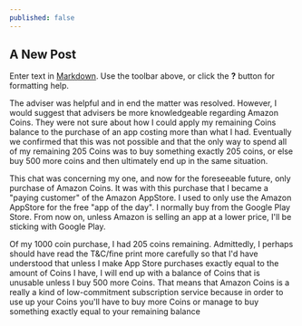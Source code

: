 ```yaml
---
published: false
---
```

## A New Post

Enter text in [Markdown](http://daringfireball.net/projects/markdown/). Use the toolbar above, or click the **?** button for formatting help.

The adviser was helpful and in end the matter was resolved. However, I would suggest that advisers be more knowledgeable regarding Amazon Coins. They were not sure about how I could apply my remaining Coins balance to the purchase of an app costing more than what I had. Eventually we confirmed that this was not possible and that the only way to spend all of my remaining 205 Coins was to buy something exactly 205 coins, or else buy 500 more coins and then ultimately end up in the same situation.

This chat was concerning my one, and now for the foreseeable future, only purchase of  Amazon Coins. It was with this purchase that I became a "paying customer" of the Amazon AppStore. I used to only use the Amazon AppStore for the free "app of the day". I normally buy from the Google Play Store. From now on, unless Amazon is selling an app at a lower price, I'll be sticking with Google Play.

Of my 1000 coin purchase, I had 205 coins remaining. Admittedly, I perhaps should have read the T&C/fine print more carefully so that I'd have understood that unless I make App Store purchases exactly equal to the amount of Coins I have, I will end up with a balance of Coins that is unusable unless I buy 500 more Coins. That means that Amazon Coins is a really a kind of low-commitment subscription service because in order to use up your Coins you'll have to buy more Coins or manage to buy something exactly equal to your remaining balance